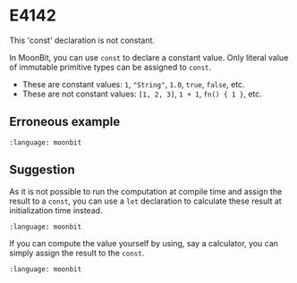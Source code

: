# E4142

This 'const' declaration is not constant.

In MoonBit, you can use `const` to declare a constant value. Only literal value
of immutable primitive types can be assigned to `const`.

- These are constant values: `1`, `"String"`, `1.0`, `true`, `false`, etc.
- These are not constant values: `[1, 2, 3]`, `1 + 1`, `fn() { 1 }`, etc.

## Erroneous example

```{literalinclude} /sources/error_codes/E4142_error/top.mbt
:language: moonbit
```

## Suggestion

As it is not possible to run the computation at compile time and assign the
result to a `const`, you can use a `let` declaration to calculate these result
at initialization time instead.

```{literalinclude} /sources/error_codes/E4142_fixed/top.mbt
:language: moonbit
```

If you can compute the value yourself by using, say a calculator, you can
simply assign the result to the `const`.

```{literalinclude} /sources/error_codes/E4142_fixed/top_1.mbt
:language: moonbit
```
